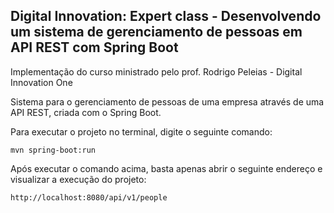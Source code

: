<h2>Digital Innovation: Expert class - Desenvolvendo um sistema de gerenciamento de pessoas em API REST com Spring Boot</h2>

Implementação do curso ministrado pelo prof. Rodrigo Peleias - Digital Innovation One

Sistema para o gerenciamento de pessoas de uma empresa através de uma API REST, criada com o Spring Boot.

Para executar o projeto no terminal, digite o seguinte comando:

```shell script
mvn spring-boot:run 
```

Após executar o comando acima, basta apenas abrir o seguinte endereço e visualizar a execução do projeto:

```
http://localhost:8080/api/v1/people
```
